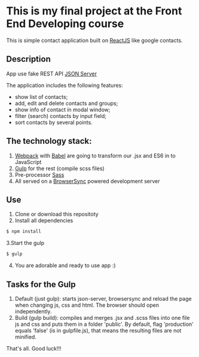# This is my final project at the Front End Developing course

This is simple contact application built on [ReactJS](https://reactjs.org/) like google contacts.

## Description
App use fake REST API [JSON Server](https://github.com/typicode/json-server) 

The application includes the following features:
- show list of contacts;
- add, edit and delete contacts and groups;
- show info of contact in modal window;
- filter (search) contacts by input field;
- sort contacts by several points.

## The technology stack:
1. [Webpack](https://webpack.github.io/) with [Babel](https://babeljs.io/) are going to transform our .jsx and ES6 in to JavaScript
2. [Gulp](https://gulpjs.com/) for the rest (compile scss files)
3. Pre-processor [Sass](http://sass-lang.com/)
4. All served on a [BrowserSync](https://www.browsersync.io/) powered development server

## Use
1. Clone or download this repositoty
2. Install all dependencies
```bash
$ npm install
```
3.Start the gulp
```bash
$ gulp
```
4. You are adorable and ready to use app :)

## Tasks for the Gulp
1. Default (just gulp): starts json-server, browsersync and reload the page when changing js, css and html. The browser should open independently.
2. Build (gulp build): compiles and merges .jsx and .scss files into one file js and css and puts them in a folder 'public'.
By default, flag 'production' equals 'false' (is in gulpfile.js), that means the resulting files are not minified.

That's all. Good luck!!!
